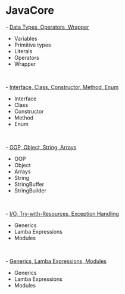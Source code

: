 # JavaCore

<p> - <a href="https://github.com/RatmirW/JavaCore/tree/main/Data%20Types%2C%20Operators%2C%20String%2C%20Arrays">Data Types, Operators, Wrapper</a></p>
<ul>
  <li>Variables</li>
  <li>Primitive types</li>
  <li>Literals</li>
  <li>Operators</li>
  <li>Wrapper</li>
</ul>
<br/>
<p> - <a href="https://github.com/RatmirW/JavaCore/tree/main/Interface%2C%20Class%2C%20Constructor%2C%20Method">Interface, Class, Constructor, Method, Enum</a></p>
<ul>
  <li>Interface</li>
  <li>Class</li>
  <li>Constructor</li>
  <li>Method</li>
  <li>Enum</li>
</ul>
<br/>
<p> - <a href="https://github.com/RatmirW/JavaCore/tree/main/Interface%2C%20Class%2C%20Constructor%2C%20Method">OOP, Object, String, Arrays</a></p>
<ul>
  <li>OOP</li>
  <li>Object</li>
  <li>Arrays</li>
  <li>String</li>
  <li>StringBuffer</li>
  <li>StringBuilder</li>
</ul>
<br/>
<p> - <a href="">I/O, Try-with-Resources, Exception Handling</a></p>
<ul>
  <li>Generics</li>
  <li>Lamba Expressions</li>
  <li>Modules</li>
</ul>
<br/>
<p> - <a href="https://github.com/RatmirW/JavaCore/tree/main/Interface%2C%20Class%2C%20Constructor%2C%20Method">Generics, Lamba Expressions, Modules</a></p>
<ul>
  <li>Generics</li>
  <li>Lamba Expressions</li>
  <li>Modules</li>
</ul>

<!-- <p> - <a href="https://github.com/RatmirW/">Data types, variables, arrays, and operators</a></p>
<p> - <a href="https://github.com/RatmirW/">Operations</a></p>
<p> - <a href="https://github.com/RatmirW/">Control statements</a></p>
<p> - <a href="https://github.com/RatmirW/">Classes, objects, and methods</a></p>
<p> - <a href="https://github.com/RatmirW/">Method overloading and overriding</a></p>
<p> - <a href="https://github.com/RatmirW/">Inheritance</a></p>
<p> - <a href="https://github.com/RatmirW/">Interfaces and packages</a></p>
<p> - <a href="https://github.com/RatmirW/">Exception handling</a></p>
<p> - <a href="https://github.com/RatmirW/">Multithreaded programming</a></p>
<p> - <a href="https://github.com/RatmirW/">Enumerations, autoboxing, and annotations</a></p>
<p> - <a href="https://github.com/RatmirW/">I/O, try statement with resources and other issues</a></p>
<p> - <a href="https://github.com/RatmirW/">Generics</a></p>
<p> - <a href="https://github.com/RatmirW/">Lambda expressions</a></p> -->
